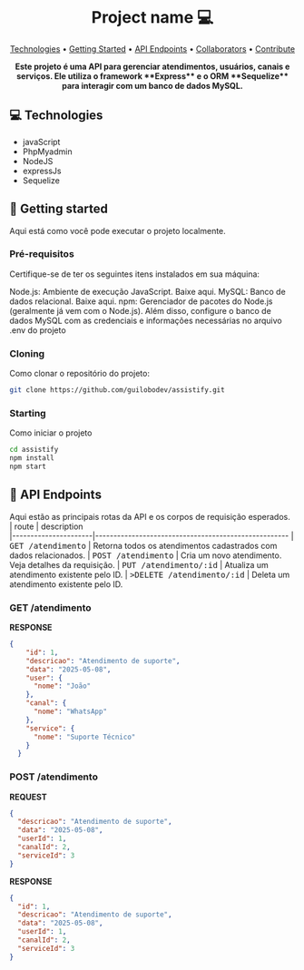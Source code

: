 <h1 align="center" style="font-weight: bold;">Project name 💻</h1>

<p align="center">
 <a href="#tech">Technologies</a> • 
 <a href="#started">Getting Started</a> • 
  <a href="#routes">API Endpoints</a> •
 <a href="#colab">Collaborators</a> •
 <a href="#contribute">Contribute</a>
</p>

<p align="center">
    <b>Este projeto é uma API para gerenciar atendimentos, usuários, canais e serviços. Ele utiliza o framework **Express** e o ORM **Sequelize** para interagir com um banco de dados MySQL.</b>
</p>

<h2 id="technologies">💻 Technologies</h2>

- javaScript
- PhpMyadmin
- NodeJS
- expressJs
- Sequelize
  

<h2 id="started">🚀 Getting started</h2>

Aqui está como você pode executar o projeto localmente.

<h3>Pré-requisitos</h3>
Certifique-se de ter os seguintes itens instalados em sua máquina:

Node.js: Ambiente de execução JavaScript. Baixe aqui.
MySQL: Banco de dados relacional. Baixe aqui.
npm: Gerenciador de pacotes do Node.js (geralmente já vem com o Node.js).
Além disso, configure o banco de dados MySQL com as credenciais e informações necessárias no arquivo .env do projeto

<h3>Cloning</h3>

Como clonar o repositório do projeto:

```bash
git clone https://github.com/guilobodev/assistify.git
```

<h3>Starting</h3>

Como iniciar o projeto

```bash
cd assistify
npm install
npm start
```

<h2 id="routes">📍 API Endpoints</h2>

Aqui estão as principais rotas da API e os corpos de requisição esperados.
​
| route               | description                                          
|----------------------|-----------------------------------------------------
| <kbd>GET /atendimento</kbd>     | Retorna todos os atendimentos cadastrados com dados relacionados.
| <kbd>POST /atendimento</kbd>     | Cria um novo atendimento. Veja detalhes da requisição.
| <kbd>PUT /atendimento/:id</kbd>     | Atualiza um atendimento existente pelo ID.
| <kbd>>DELETE /atendimento/:id</kbd>     | Deleta um atendimento existente pelo ID.



<h3 id="get-auth-detail">GET /atendimento</h3>

**RESPONSE**
```json
{
    "id": 1,
    "descricao": "Atendimento de suporte",
    "data": "2025-05-08",
    "user": {
      "nome": "João"
    },
    "canal": {
      "nome": "WhatsApp"
    },
    "service": {
      "nome": "Suporte Técnico"
    }
  }
```

<h3 id="post-auth-detail">POST /atendimento</h3>

**REQUEST**
```json
{
  "descricao": "Atendimento de suporte",
  "data": "2025-05-08",
  "userId": 1,
  "canalId": 2,
  "serviceId": 3
}
```

**RESPONSE**
```json
{
  "id": 1,
  "descricao": "Atendimento de suporte",
  "data": "2025-05-08",
  "userId": 1,
  "canalId": 2,
  "serviceId": 3
}
```

